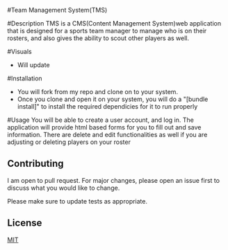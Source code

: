 #Team Management System(TMS)


#Description
TMS is a CMS(Content Management System)web application that is designed for a sports team manager to manage who is on their rosters, and also gives the ability to scout other players as well.


#Visuals
- Will update

#Installation

- You will fork from my repo and clone on to your system. 
- Once you clone and open it on your system, you will do a "[bundle install]" to install the required dependicies for it to run properly

#Usage
You will be able to create a user account, and log in. The application will provide html based forms for you to fill out and save information. There are delete and edit functionalities as well if you are adjusting or deleting players on your roster



## Contributing
I am open to pull request. For major changes, please open an issue first to discuss what you would like to change.

Please make sure to update tests as appropriate.

## License
[MIT](https://choosealicense.com/licenses/mit/)
